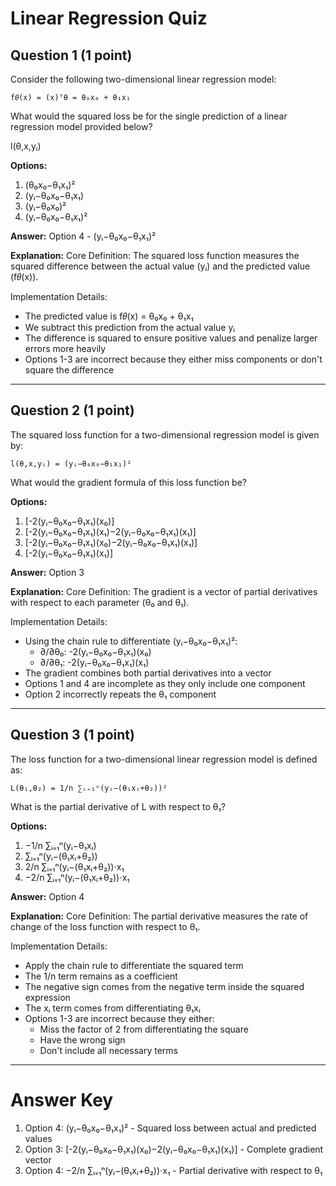 # Linear Regression Quiz

## Question 1 (1 point)
Consider the following two-dimensional linear regression model:

```
f𝜃(x) = (x)ᵀθ = θ₀x₀ + θ₁x₁
```

What would the squared loss be for the single prediction of a linear regression model provided below?

l(θ,x,yᵢ)

**Options:**
1. (θ₀x₀−θ₁x₁)²
2. (yᵢ−θ₀x₀−θ₁x₁)
3. (yᵢ−θ₀x₀)²
4. (yᵢ−θ₀x₀−θ₁x₁)²

**Answer:** Option 4 - (yᵢ−θ₀x₀−θ₁x₁)²

**Explanation:**
Core Definition: The squared loss function measures the squared difference between the actual value (yᵢ) and the predicted value (f𝜃(x)).

Implementation Details:
- The predicted value is f𝜃(x) = θ₀x₀ + θ₁x₁
- We subtract this prediction from the actual value yᵢ
- The difference is squared to ensure positive values and penalize larger errors more heavily
- Options 1-3 are incorrect because they either miss components or don't square the difference

---

## Question 2 (1 point)
The squared loss function for a two-dimensional regression model is given by:

```
l(θ,x,yᵢ) = (yᵢ−θ₀x₀−θ₁x₁)²
```

What would the gradient formula of this loss function be?

**Options:**
1. [-2(yᵢ−θ₀x₀−θ₁x₁)(x₀)]
2. [-2(yᵢ−θ₀x₀−θ₁x₁)(x₁)−2(yᵢ−θ₀x₀−θ₁x₁)(x₁)]
3. [-2(yᵢ−θ₀x₀−θ₁x₁)(x₀)−2(yᵢ−θ₀x₀−θ₁x₁)(x₁)]
4. [-2(yᵢ−θ₀x₀−θ₁x₁)(x₁)]

**Answer:** Option 3

**Explanation:**
Core Definition: The gradient is a vector of partial derivatives with respect to each parameter (θ₀ and θ₁).

Implementation Details:
- Using the chain rule to differentiate (yᵢ−θ₀x₀−θ₁x₁)²:
  - ∂/∂θ₀: -2(yᵢ−θ₀x₀−θ₁x₁)(x₀)
  - ∂/∂θ₁: -2(yᵢ−θ₀x₀−θ₁x₁)(x₁)
- The gradient combines both partial derivatives into a vector
- Options 1 and 4 are incomplete as they only include one component
- Option 2 incorrectly repeats the θ₁ component

---

## Question 3 (1 point)
The loss function for a two-dimensional linear regression model is defined as:

```
L(θ₁,θ₂) = 1/n ∑ᵢ₌₁ⁿ(yᵢ−(θ₁xᵢ+θ₂))²
```

What is the partial derivative of L with respect to θ₁?

**Options:**
1. −1/n ∑ᵢ₌₁ⁿ(yᵢ−θ₁xᵢ)
2. ∑ᵢ₌₁ⁿ(yᵢ−(θ₁xᵢ+θ₂))
3. 2/n ∑ᵢ₌₁ⁿ(yᵢ−(θ₁xᵢ+θ₂))⋅x₁
4. −2/n ∑ᵢ₌₁ⁿ(yᵢ−(θ₁xᵢ+θ₂))⋅x₁

**Answer:** Option 4

**Explanation:**
Core Definition: The partial derivative measures the rate of change of the loss function with respect to θ₁.

Implementation Details:
- Apply the chain rule to differentiate the squared term
- The 1/n term remains as a coefficient
- The negative sign comes from the negative term inside the squared expression
- The xᵢ term comes from differentiating θ₁xᵢ
- Options 1-3 are incorrect because they either:
  - Miss the factor of 2 from differentiating the square
  - Have the wrong sign
  - Don't include all necessary terms

---

# Answer Key
1. Option 4: (yᵢ−θ₀x₀−θ₁x₁)² - Squared loss between actual and predicted values
2. Option 3: [-2(yᵢ−θ₀x₀−θ₁x₁)(x₀)−2(yᵢ−θ₀x₀−θ₁x₁)(x₁)] - Complete gradient vector
3. Option 4: −2/n ∑ᵢ₌₁ⁿ(yᵢ−(θ₁xᵢ+θ₂))⋅x₁ - Partial derivative with respect to θ₁